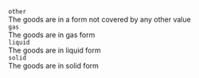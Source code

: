 <div class="property">
    <div class="name"><code>other</code></div>
    <div class="description">The goods are in a form not covered by any other value</div>
</div>
<div class="property">
    <div class="name"><code>gas</code></div>
    <div class="description">The goods are in gas form</div>
</div>
<div class="property">
    <div class="name"><code>liquid</code></div>
    <div class="description">The goods are in liquid form</div>
</div>
<div class="property">
    <div class="name"><code>solid</code></div>
    <div class="description">The goods are in solid form</div>
</div>